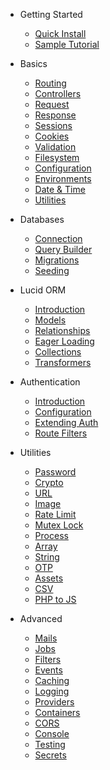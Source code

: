 * Getting Started

  <!-- * [Introduction](introduction.md) -->
  * [Quick Install](install.md)
  * [Sample Tutorial](sample-tutorial.md)

* Basics

  * [Routing](routing.md)
  * [Controllers](controllers.md)
  * [Request](request.md)
  * [Response](response.md)
  * [Sessions](sessions.md)
  * [Cookies](cookies.md)
  * [Validation](validation.md)
  * [Filesystem](filesystem.md)
  * [Configuration](configuration.md)
  * [Environments](environments.md)
  * [Date & Time](moment.md)
  * [Utilities](utilities.md)

* Databases

  * [Connection](db-connection.md)
  * [Query Builder](db-query-builder.md)
  <!-- * [Pagination](db-pagination.md) -->
  * [Migrations](migrations.md)
  * [Seeding](seeding.md)

* Lucid ORM

  * [Introduction](orm-introduction.md)
  * [Models](models.md)
  * [Relationships](relationships.md)
  * [Eager Loading](eager-loading.md)
  * [Collections](collections.md)
  * [Transformers](transformers.md)

<!-- * Security -->

  <!-- * [XSS](more-pages.md) -->
  <!-- * [CSRF](custom-navbar.md) -->

  * Authentication

    * [Introduction](authentication.md)
    * [Configuration](auth-configuration.md)
    * [Extending Auth](custom-auth.md)
    * [Route Filters](auth-filters.md)

* Utilities

  * [Password](password.md)
  * [Crypto](encryption-decryption-utils.md)
  * [URL](url.md)
  * [Image](image-utils.md)
  * [Rate Limit](rate-limiter.md)
  * [Mutex Lock](mutex-lock.md)
  * [Process](process.md)
  * [Array](array-utils.md)
  * [String](string-utils.md)
  * [OTP](otp-utils.md)
  * [Assets](asset-loading-utils.md)
  * [CSV](csv-utils.md)
  * [PHP to JS](js-utils.md)

* Advanced

  * [Mails](mails.md)
  * [Jobs](jobs.md)
  * [Filters](filters.md)
  * [Events](events.md)
  * [Caching](caching.md)
  * [Logging](logging.md)
  * [Providers](providers.md)
  * [Containers](containers.md)
  * [CORS](cors.md)
  * [Console](console.md)
  * [Testing](testing.md)
  * [Secrets](secrets.md)